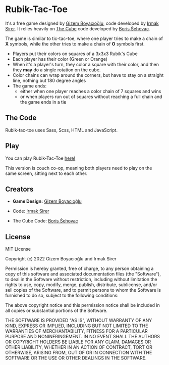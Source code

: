 
# Rubik-Tac-Toe
It's a free game designed by [Gizem Boyacıoğlu](https://www.linkedin.com/in/gizemboyacioglu/), code developed by [Irmak Sirer](https://www.irmaksirer.com). 
It relies heavily on [The Cube](https://github.com/bsehovac/the-cube) code developed by [Boris Šehovac](https://github.com/bsehovac). 

The game is similar to tic-tac-toe, where one player tries to make a chain of **X** symbols, while the other tries to make a chain of **O** symbols first. 

- Players put their colors on squares of a 3x3x3 Rubik's Cube 
- Each player has their color (Green or Orange)
- When it's a player's turn, they color a square with their color, and then they **may** do a single rotation on the cube.
- Color chains can wrap around the corners, but have to stay on a straight line, nothing but 180 degree angles
- The game ends: 
    - either when one player reaches a color chain of 7 squares and wins
    - or when players run out of squares without reaching a full chain and the game ends in a tie


## The Code
Rubik-tac-toe uses Sass, Scss, HTML and JavaScript.


## Play
You can play Rubik-Tac-Toe [here!]()

This version is couch co-op, meaning both players need to play on the same screen, sitting next to each other.


## Creators

- **Game Design:** [Gizem Boyacıoğlu](https://www.linkedin.com/in/gizemboyacioglu/)

- Code: [Irmak Sirer](https://www.irmaksirer.com)

- The Cube Code: [Boris Šehovac](https://github.com/bsehovac)



## License

MIT License

Copyright (c) 2022 Gizem Boyacıoğlu and Irmak Sirer

Permission is hereby granted, free of charge, to any person obtaining a copy
of this software and associated documentation files (the "Software"), to deal
in the Software without restriction, including without limitation the rights
to use, copy, modify, merge, publish, distribute, sublicense, and/or sell
copies of the Software, and to permit persons to whom the Software is
furnished to do so, subject to the following conditions:

The above copyright notice and this permission notice shall be included in all
copies or substantial portions of the Software.

THE SOFTWARE IS PROVIDED "AS IS", WITHOUT WARRANTY OF ANY KIND, EXPRESS OR
IMPLIED, INCLUDING BUT NOT LIMITED TO THE WARRANTIES OF MERCHANTABILITY,
FITNESS FOR A PARTICULAR PURPOSE AND NONINFRINGEMENT. IN NO EVENT SHALL THE
AUTHORS OR COPYRIGHT HOLDERS BE LIABLE FOR ANY CLAIM, DAMAGES OR OTHER
LIABILITY, WHETHER IN AN ACTION OF CONTRACT, TORT OR OTHERWISE, ARISING FROM,
OUT OF OR IN CONNECTION WITH THE SOFTWARE OR THE USE OR OTHER DEALINGS IN THE
SOFTWARE.

##

